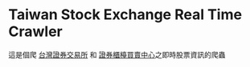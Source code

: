 # Taiwan Stock Exchange Real Time Crawler
這是個爬 [台灣證券交易所](https://www.twse.com.tw/zh/) 和 [證券櫃檯買賣中心](https://www.tpex.org.tw/web/)之即時股票資訊的爬蟲
